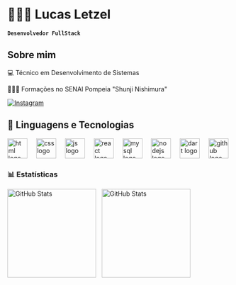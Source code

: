 # 👨🏻‍💻 Lucas Letzel

**`Desenvolvedor FullStack`**

## Sobre mim
💻 Técnico em Desenvolvimento de Sistemas

👨🏻‍🎓 Formações no SENAI Pompeia "Shunji Nishimura"

[![Instagram](https://img.shields.io/badge/Instagram-E4405F?style=for-the-badge&logo=instagram&logoColor=white)](https://www.instagram.com/lucasletzel_/)


## 🤖 Linguagens e Tecnologias
<div align="left">
  <img src="https://skillicons.dev/icons?i=html" height="45" alt="html logo"  />
  <img width="12" />
  <img src="https://skillicons.dev/icons?i=css" height="45" alt="css logo"  />
  <img width="12" />
  <img src="https://skillicons.dev/icons?i=js" height="45" alt="js logo"  />
  <img width="12" />
<!--   <img src="https://skillicons.dev/icons?i=python" height="45" alt="js logo"  /> -->
<!--   <img width="12" /> -->
  <img src="https://skillicons.dev/icons?i=react" height="45" alt="react logo"  />
  <img width="12" />
  <img src="https://skillicons.dev/icons?i=mysql" height="45" alt="mysql logo"  />
  <img width="12" />
  <img src="https://skillicons.dev/icons?i=nodejs" height="45" alt="nodejs logo"  />
<!--   <img width="12" />
  <img src="https://skillicons.dev/icons?i=typescript" height="45" alt="typescript logo"  /> -->
  <img width="12" />
  <img src="https://skillicons.dev/icons?i=dart" height="45" alt="dart logo"  />
  <img width="12" />
  <img src="https://skillicons.dev/icons?i=github" height="45" alt="github logo"  />
</div>




### 📊 Estatísticas
<p>
  <img 
    align="left" 
    alt="GitHub Stats" 
    height="200" 
    style="padding-right: 10px;" 
    src="https://github-readme-stats.vercel.app/api?username=LLetzel&show_icons=true&theme=tokyonight&include_all_commits=true&locale=pt-br" 
  />

<img 
      align="left" 
      alt="GitHub Stats" 
      height="200" 
      src="https://github-readme-stats.vercel.app/api/top-langs/?username=LLetzel&theme=tokyonight&layout=compact&custom_title=Tecnologias&langs_count=9" 
  />

</p>
